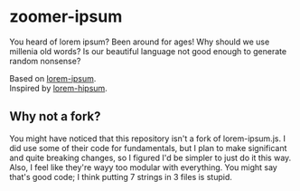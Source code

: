 # zoomer-ipsum

You heard of lorem ipsum? Been around for ages! Why should we use millenia old words? Is our beautiful language not good enough to generate random nonsense?

Based on [lorem-ipsum](https://github.com/knicklabs/lorem-ipsum.js).  
Inspired by [lorem-hipsum](https://github.com/pbojinov/lorem-hipsum).

## Why not a fork?

You might have noticed that this repository isn't a fork of lorem-ipsum.js. I did use some of their code for fundamentals, but I plan to make significant and quite breaking changes, so I figured I'd be simpler to just do it this way. Also, I feel like they're wayy too modular with everything. You might say that's good code; I think putting 7 strings in 3 files is stupid.
